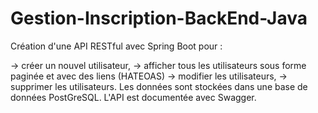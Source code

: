 # Gestion-Inscription-BackEnd-Java
Création d'une API RESTful avec Spring Boot pour :

-> créer un nouvel utilisateur,
-> afficher tous les utilisateurs sous forme paginée et avec des liens (HATEOAS)
-> modifier les utilisateurs,
-> supprimer les utilisateurs.
Les données sont stockées dans une base de données PostGreSQL. L'API est documentée avec Swagger.
